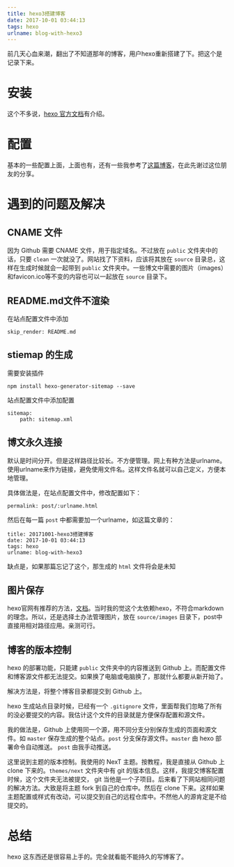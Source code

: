 ```yaml
---
title: hexo3搭建博客
date: 2017-10-01 03:44:13
tags: hexo
urlname: blog-with-hexo3
---
```


前几天心血来潮，翻出了不知道那年的博客，用户hexo重新搭建了下。把这个是记录下来。

# 安装

这个不多说，[hexo 官方文档](https://hexo.io/zh-cn/docs/)有介绍。

# 配置

基本的一些配置上面，上面也有，还有一些我参考了[这篇博客](http://www.jianshu.com/p/808554f12929)，在此先谢过这位朋友的分享。

# 遇到的问题及解决

## CNAME 文件
因为 Github 需要 CNAME 文件，用于指定域名。不过放在 `public` 文件夹中的话，只要 `clean` 一次就没了。网站找了下资料，应该将其放在 `source` 目录总，这样在生成时候就会一起带到 `public` 文件夹中。一些博文中需要的图片（images）和favicon.ico等不变的内容也可以一起放在 `source` 目录下。

## README.md文件不渲染
在站点配置文件中添加

	skip_render: README.md

## stiemap 的生成
需要安装插件

	npm install hexo-generator-sitemap --save

站点配置文件中添加配置

	sitemap:
		path: sitemap.xml

## 博文永久连接
默认是时间分开。但是这样路径比较长。不方便管理。网上有种方法是urlname。使用urlname来作为链接，避免使用文件名。这样文件名就可以自己定义，方便本地管理。

具体做法是，在站点配置文件中，修改配置如下：

	permalink: post/:urlname.html
	
然后在每一篇 `post` 中都需要加一个urlname，如这篇文章的：

```
title: 20171001-hexo3搭建博客
date: 2017-10-01 03:44:13
tags: hexo
urlname: blog-with-hexo3
```

缺点是，如果那篇忘记了这个，那生成的 `html` 文件将会是未知

## 图片保存
hexo官网有推荐的方法，[文档](https://hexo.io/zh-cn/docs/asset-folders.html)。当时我的觉这个太依赖hexo，不符合markdown的理念。所以，还是选择土办法管理图片，放在 `source/images` 目录下，post中直接用相对路径应用。亲测可行。

## 博客的版本控制
hexo 的部署功能，只能建 `public` 文件夹中的内容推送到 Github 上。而配置文件和博客源文件都无法提交。如果换了电脑或电脑换了，那就什么都要从新开始了。

解决方法是，将整个博客目录都提交到 Github 上。

hexo 生成站点目录时候，已经有一个 `.gitignore` 文件，里面帮我们忽略了所有的没必要提交的内容。我估计这个文件的目录就是方便保存配置和源文件。

我的做法是，Github 上使用同一个源，用不同分支分别保存生成的页面和源文件。如 `master` 保存生成的整个站点。`post` 分支保存源文件。`master` 由 hexo 部署命令自动推送。 `post` 由我手动推送。

这里说到主题的版本控制。我使用的 NexT 主题。按教程，我是直接从 Github 上 clone 下来的。`themes/next` 文件夹中有 git 的版本信息。这样，我提交博客配置时候，这个文件夹无法被提交， git 当他是一个子项目。后来看了下网站相同问题的解决方法。大致是将主题 fork 到自己的仓库中。然后在 clone 下来。这样如果主题配置或样式有改动，可以提交到自己的远程仓库中。不然他人的源肯定是不给提交的。

# 总结
hexo 这东西还是很容易上手的。完全就看能不能持久的写博客了。
